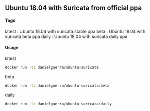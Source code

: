 ## Ubuntu 18.04 with Suricata from official ppa

#### Tags

latest : Ubuntu 18.04 with suricata stable ppa
beta   : Ubuntu 18.04 with suricata beta ppa
daily  : Ubuntu 18.04 with suricata daily ppa


#### Usage

latest
```bash
docker run -ti danielguerra/ubuntu-suricata
```

beta
```bash
docker run -ti danielguerra/ubuntu-suricata:beta
```

daily
```bash
docker run -ti danielguerra/ubuntu-suricata:daily
```